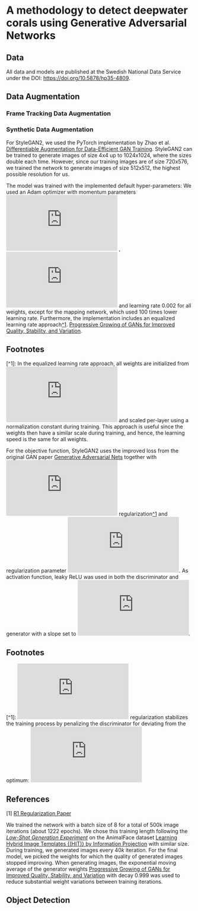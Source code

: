 # A methodology to detect deepwater corals using Generative Adversarial Networks

## Data
All data and models are published at the Swedish National Data Service under the DOI: https://doi.org/10.5878/hp35-4809.

## Data Augmentation


### Frame Tracking Data Augmentation


### Synthetic Data Augmentation
For StyleGAN2, we used the PyTorch implementation by Zhao et al. [Differentiable Augmentation for Data-Efficient GAN Training](https://arxiv.org/pdf/2006.10738.pdf). StyleGAN2 can be trained to generate images of size 4x4 up to 1024x1024, where the sizes double each time. However, since our training images are of size 720x576, we trained the network to generate images of size 512x512, the highest possible resolution for us. 

The model was trained with the implemented default hyper-parameters: 
We used an Adam optimizer with momentum parameters ![equation](https://latex.codecogs.com/svg.latex?%5Cinline%20%5Cbeta_%7B1%7D%20%3D%200)
, ![equation](https://latex.codecogs.com/svg.latex?%5Cinline%20%5Cbeta_%7B2%7D%20%3D%200.99) and learning rate 0.002 for all weights, except for the mapping network, which used 100 times lower learning rate. Furthermore, the implementation includes an equalized learning rate approach[^1](#fn1).
[Progressive Growing of GANs for Improved Quality, Stability, and Variation](https://arxiv.org/pdf/1710.10196.pdf).
## Footnotes
<a id="fn1"></a>[^1]: In the equalized learning rate approach, all weights are initialized from ![equation](https://latex.codecogs.com/svg.latex?%5Cinline%20%5Cmathcal%7BN%7D%20%5Csim%20%280%2C1%29) and scaled per-layer using a normalization constant during training. This approach is useful since the weights then have a similar scale during training, and hence, the learning speed is the same for all weights.

For the objective function, StyleGAN2 uses the improved loss from the original GAN paper [Generative Adversarial Nets](https://arxiv.org/pdf/1406.2661.pdf) together with ![equation](https://latex.codecogs.com/svg.latex?%5Cinline%20R_1) regularization[^1](#fn1) and regularization parameter ![equation](https://latex.codecogs.com/svg.latex?%5Cinline%20%5Cgamma%20%3D%2010). As activation function, leaky ReLU was used in both the discriminator and generator with a slope set to ![equation](https://latex.codecogs.com/svg.latex?%5Cinline%20%5Calpha%3D0.2).

## Footnotes

<a id="fn1"></a>[^1]: ![equation](https://latex.codecogs.com/svg.latex?%5Cinline%20R_1) regularization stabilizes the training process by penalizing the discriminator for deviating from the optimum: ![equation](https://latex.codecogs.com/svg.latex?%5Cinline%20R_1%3D%5Cfrac%7B%5Cgamma%7D%7B2%7D%20%5Cmathbb%7BE%7D_%7Bx%5Csim%20%5Cmathbb%7BP%7D_r%7D%5B%5ClVert%5Cnabla%20D%28x%29%20%5CrVert%5E2%5D)

## References

[1] [R1 Regularization Paper](https://example.com/paper-link)


We trained the network with a batch size of 8 for a total of 500k image iterations (about 1222 epochs). We chose this training length following the [*Low-Shot Generation Experiment*](https://arxiv.org/pdf/2006.10738.pdf) on the AnimalFace dataset [Learning Hybrid Image Templates {(HIT)} by Information Projection](http://www.stat.ucla.edu/~sczhu/papers/PAMI_HiT.pdf) with similar size.
During training, we generated images every $40k$ iteration. For the final model, we picked the weights for which the quality of generated images stopped improving. When generating images, the exponential moving average of the generator weights [Progressive Growing of GANs for Improved Quality, Stability, and Variation](https://arxiv.org/pdf/1710.10196.pdf) with decay 0.999 was used to reduce substantial weight variations between training iterations.

## Object Detection
